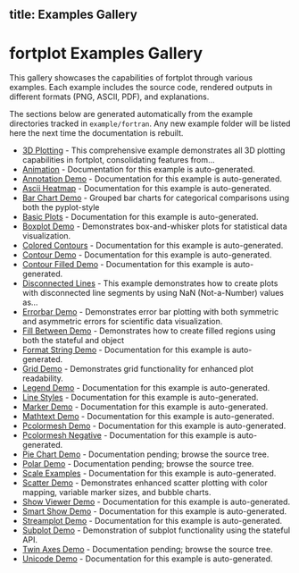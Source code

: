 title: Examples Gallery
---

# fortplot Examples Gallery

This gallery showcases the capabilities of fortplot through various examples. Each example includes the source code, rendered outputs in different formats (PNG, ASCII, PDF), and explanations.

The sections below are generated automatically from the example
directories tracked in `example/fortran`. Any new example folder will be
listed here the next time the documentation is rebuilt.

<!-- AUTO_EXAMPLES_START -->

- [3D Plotting](./3d_plotting.html) - This comprehensive example demonstrates all 3D plotting capabilities in fortplot, consolidating features from...
- [Animation](./animation.html) - Documentation for this example is auto-generated.
- [Annotation Demo](./annotation_demo.html) - Documentation for this example is auto-generated.
- [Ascii Heatmap](./ascii_heatmap.html) - Documentation for this example is auto-generated.
- [Bar Chart Demo](./bar_chart_demo.html) - Grouped bar charts for categorical comparisons using both the pyplot-style
- [Basic Plots](./basic_plots.html) - Documentation for this example is auto-generated.
- [Boxplot Demo](./boxplot_demo.html) - Demonstrates box-and-whisker plots for statistical data visualization.
- [Colored Contours](./colored_contours.html) - Documentation for this example is auto-generated.
- [Contour Demo](./contour_demo.html) - Documentation for this example is auto-generated.
- [Contour Filled Demo](./contour_filled_demo.html) - Documentation for this example is auto-generated.
- [Disconnected Lines](./disconnected_lines.html) - This example demonstrates how to create plots with disconnected line segments by using NaN (Not-a-Number) values as...
- [Errorbar Demo](./errorbar_demo.html) - Demonstrates error bar plotting with both symmetric and asymmetric errors for scientific data visualization.
- [Fill Between Demo](./fill_between_demo.html) - Demonstrates how to create filled regions using both the stateful and object
- [Format String Demo](./format_string_demo.html) - Documentation for this example is auto-generated.
- [Grid Demo](./grid_demo.html) - Demonstrates grid functionality for enhanced plot readability.
- [Legend Demo](./legend_demo.html) - Documentation for this example is auto-generated.
- [Line Styles](./line_styles.html) - Documentation for this example is auto-generated.
- [Marker Demo](./marker_demo.html) - Documentation for this example is auto-generated.
- [Mathtext Demo](./mathtext_demo.html) - Documentation for this example is auto-generated.
- [Pcolormesh Demo](./pcolormesh_demo.html) - Documentation for this example is auto-generated.
- [Pcolormesh Negative](./pcolormesh_negative.html) - Documentation for this example is auto-generated.
- [Pie Chart Demo](https://github.com/lazy-fortran/fortplot/tree/main/example/fortran/pie_chart_demo) - Documentation pending; browse the source tree.
- [Polar Demo](https://github.com/lazy-fortran/fortplot/tree/main/example/fortran/polar_demo) - Documentation pending; browse the source tree.
- [Scale Examples](./scale_examples.html) - Documentation for this example is auto-generated.
- [Scatter Demo](./scatter_demo.html) - Demonstrates enhanced scatter plotting with color mapping, variable marker sizes, and bubble charts.
- [Show Viewer Demo](./show_viewer_demo.html) - Documentation for this example is auto-generated.
- [Smart Show Demo](./smart_show_demo.html) - Documentation for this example is auto-generated.
- [Streamplot Demo](./streamplot_demo.html) - Documentation for this example is auto-generated.
- [Subplot Demo](./subplot_demo.html) - Demonstration of subplot functionality using the stateful API.
- [Twin Axes Demo](https://github.com/lazy-fortran/fortplot/tree/main/example/fortran/twin_axes_demo) - Documentation pending; browse the source tree.
- [Unicode Demo](./unicode_demo.html) - Documentation for this example is auto-generated.

<!-- AUTO_EXAMPLES_END -->
